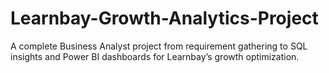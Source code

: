 # Learnbay-Growth-Analytics-Project
A complete Business Analyst project from requirement gathering to SQL insights and Power BI dashboards for Learnbay’s growth optimization.
